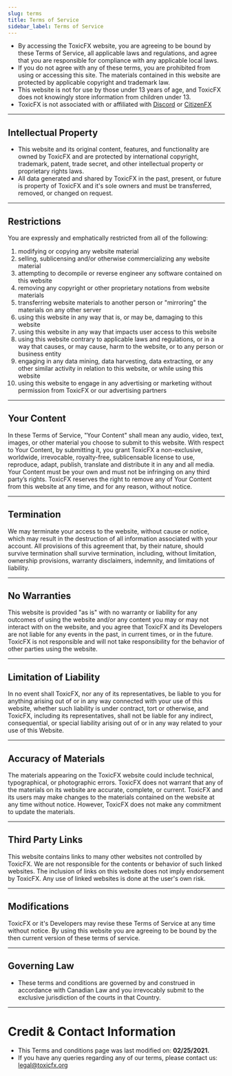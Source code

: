 ```yaml
---
slug: terms
title: Terms of Service
sidebar_label: Terms of Service
---
```


- By accessing the ToxicFX website, you are agreeing to be bound by these Terms of Service, all applicable laws and regulations, and agree that you are responsible for compliance with any applicable local laws.
- If you do not agree with any of these terms, you are prohibited from using or accessing this site. The materials contained in this website are protected by applicable copyright and trademark law.
- This website is not for use by those under 13 years of age, and ToxicFX does not knowingly store information from children under 13.
- ToxicFX is not associated with or affiliated with <a href="https://discord.com/">Discord</a> or <a href="https://fivem.net/">CitizenFX</a>

---

## Intellectual Property
- This website and its original content, features, and functionality are owned by ToxicFX and are protected by international copyright, trademark, patent, trade secret, and other intellectual property or proprietary rights laws. 
- All data generated and shared by ToxicFX in the past, present, or future is property of ToxicFX and it's sole owners and must be transferred, removed, or changed on request.

---

## Restrictions
You are expressly and emphatically restricted from all of the following:
1. modifying or copying any website material
2. selling, sublicensing and/or otherwise commercializing any website material
3. attempting to decompile or reverse engineer any software contained on this website
4. removing any copyright or other proprietary notations from website materials
5. transferring website materials to another person or "mirroring" the materials on any other server
6. using this website in any way that is, or may be, damaging to this website
7. using this website in any way that impacts user access to this website
8. using this website contrary to applicable laws and regulations, or in a way that causes, or may cause, harm to the website, or to any person or business entity
9. engaging in any data mining, data harvesting, data extracting, or any other similar activity in relation to this website, or while using this website
10. using this website to engage in any advertising or marketing without permission from ToxicFX or our advertising partners

---

## Your Content
In these Terms of Service, "Your Content" shall mean any audio, video, text, images, or other material you choose to submit to this website. With respect to Your Content, by submitting it, you grant ToxicFX a non-exclusive, worldwide, irrevocable, royalty-free, sublicensable license to use, reproduce, adapt, publish, translate and distribute it in any and all media. Your Content must be your own and must not be infringing on any third party’s rights. ToxicFX reserves the right to remove any of Your Content from this website at any time, and for any reason, without notice.

---

## Termination
We may terminate your access to the website, without cause or notice, which may result in the destruction of all information associated with your account. 
All provisions of this agreement that, by their nature, should survive termination shall survive termination, including, without limitation, ownership provisions, warranty disclaimers, indemnity, and limitations of liability.

---

## No Warranties
This website is provided "as is" with no warranty or liability for any outcomes of using the website and/or any content you may or may not interact with on the website, and you agree that ToxicFX and its Developers are not liable for any events in the past, in current times, or in the future. 
ToxicFX is not responsible and will not take responsibility for the behavior of other parties using the website.

---

## Limitation of Liability
In no event shall ToxicFX, nor any of its representatives, be liable to you for anything arising out of or in any way connected with your use of this website, whether such liability is under contract, tort or otherwise, and ToxicFX, including its representatives, shall not be liable for any indirect, consequential, or special liability arising out of or in any way related to your use of this Website.

---

## Accuracy of Materials
The materials appearing on the ToxicFX website could include technical, typographical, or photographic errors. 
ToxicFX does not warrant that any of the materials on its website are accurate, complete, or current. 
ToxicFX and its users may make changes to the materials contained on the website at any time without notice. However, ToxicFX does not make any commitment to update the materials.
 
---

## Third Party Links
This website contains links to many other websites not controlled by ToxicFX. We are not responsible for the contents or behavior of such linked websites. 
The inclusion of links on this website does not imply endorsement by ToxicFX. Any use of linked websites is done at the user's own risk.

---

## Modifications
ToxicFX or it's Developers may revise these Terms of Service at any time without notice. 
By using this website you are agreeing to be bound by the then current version of these terms of service.
 
---

## Governing Law
* These terms and conditions are governed by and construed in accordance with Canadian Law and you irrevocably submit to the exclusive jurisdiction of the courts in that Country.

---

# Credit & Contact Information
- This Terms and conditions page was last modified on: **02/25/2021.** 
- If you have any queries regarding any of our terms, please contact us: legal@toxicfx.org
